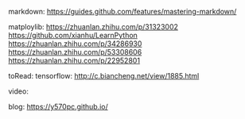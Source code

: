 
markdown:
https://guides.github.com/features/mastering-markdown/


matploylib:
https://zhuanlan.zhihu.com/p/31323002
https://github.com/xianhu/LearnPython
https://zhuanlan.zhihu.com/p/34286930
https://zhuanlan.zhihu.com/p/53308606
https://zhuanlan.zhihu.com/p/22952801

toRead:
tensorflow:
http://c.biancheng.net/view/1885.html


video:
<!-- 视频推导：</br>
https://edu.51cto.com/center/course/lesson/index?id=280686
https://edu.51cto.com/center/course/lesson/index?id=280647


 -->

<!-- 线性回归梯度下降推导
推导线性回归损失函数导函数_以及代码实现批量梯度下降 -->

blog:
https://y570pc.github.io/

